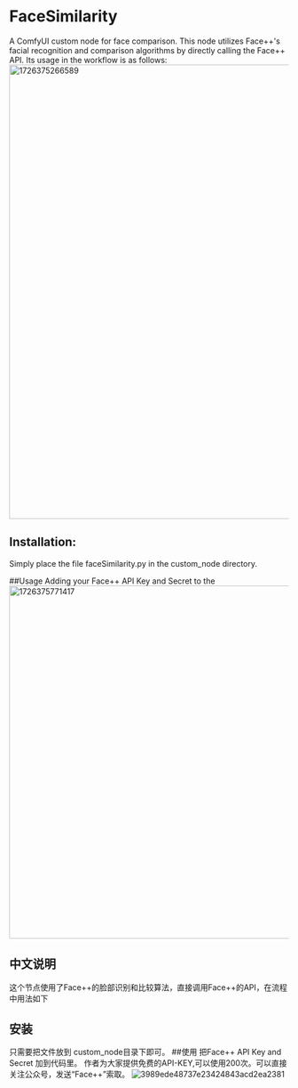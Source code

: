 # FaceSimilarity
A ComfyUI custom node for face comparison.
This node utilizes Face++'s facial recognition and comparison algorithms by directly calling the Face++ API. Its usage in the workflow is as follows:
<img width="817" alt="1726375266589" src="https://github.com/user-attachments/assets/7415864e-7c8e-4ce1-9426-3e6fc96c8616">

## Installation:
Simply place the file faceSimilarity.py in the custom_node directory.

##Usage
Adding your Face++ API Key and Secret to the 
<img width="635" alt="1726375771417" src="https://github.com/user-attachments/assets/9f0b2fd4-2750-41fa-93f3-4cd876e940dd">


## 中文说明
这个节点使用了Face++的脸部识别和比较算法，直接调用Face++的API，在流程中用法如下
## 安装
只需要把文件放到 custom_node目录下即可。
##使用
把Face++ API Key and Secret 加到代码里。
作者为大家提供免费的API-KEY,可以使用200次。可以直接关注公众号，发送“Face++”索取。
![3989ede48737e23424843acd2ea2381](https://github.com/user-attachments/assets/32fc61cf-e04b-4c0a-816e-5d64d7d3635e)

